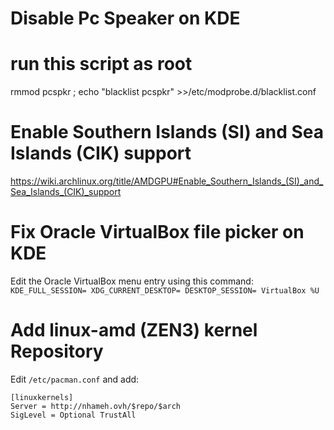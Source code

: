 # Disable Pc Speaker on KDE
# run this script as root
rmmod pcspkr ; echo "blacklist pcspkr" >>/etc/modprobe.d/blacklist.conf

# Enable Southern Islands (SI) and Sea Islands (CIK) support
https://wiki.archlinux.org/title/AMDGPU#Enable_Southern_Islands_(SI)_and_Sea_Islands_(CIK)_support

# Fix Oracle VirtualBox file picker on KDE
Edit the Oracle VirtualBox menu entry using this command: `KDE_FULL_SESSION= XDG_CURRENT_DESKTOP= DESKTOP_SESSION= VirtualBox %U`

# Add linux-amd (ZEN3) kernel Repository
Edit `/etc/pacman.conf` and add:
```
[linuxkernels]
Server = http://nhameh.ovh/$repo/$arch
SigLevel = Optional TrustAll
```
